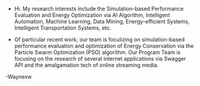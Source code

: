 - Hi. My research interests include the Simulation-based Performance Evaluation and Energy Optimization via AI Algorithm, Intelligent Automation, Machine Learning, Data Mining, Energy-efficient Systems, Intelligent Transportation Systems, etc.

- Of particular recent work, our team is foculizing on simulation-based performance evaluation and optimization of Energy Conservation via the Particle Swarm Optimization (PSO) algorithm. Our Program Team is focusing on the research of several internet applications via Swagger API and the amalgamation tech of online streaming media.

-Waynexw
